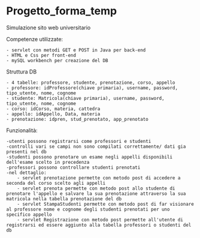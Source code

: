 # Progetto_forma_temp
Simulazione sito web universitario

Competenze utilizzate:

	- servlet con metodi GET e POST in Java per back-end
	- HTML e Css per front-end
	- mySQL workbench per creazione del DB


Struttura DB

	- 4 tabelle: professore, studente, prenotazione, corso, appello
	- professore: idProfessore(chiave primaria), username, password, tipo_utente, nome, cognome
	- studente: Matricola(chiave primaria), username, password, tipo_utente, nome, cognome
	- corso: idCorso, materia, cattedra
	- appello: idAppello, Data, materia
	- prenotazione: idpren, stud_prenotato, app_prenotato
  
  
Funzionalità:

	-utenti possono registrarsi come professori e studenti
	-controlli vari se campi non sono compilati correttamente/ dati gia presenti nel db
	-studenti possono prenotare un esame negli appelli disponibili dell'esame scelto in precedenza
	-professori possono controllare studenti prenotati
	-nel dettaglio:
		- servlet prenotazione permette con metodo post di accedere a seconda del corso scelto agli appelli
		- servlet prenota permette con metodo post allo studente di prenotare l'appello e salvare la sua prenotazione attraverso la sua matricola nella tabella prenotazione del db
		- servlet StampaStudenti permette con metodo post di far visionare al professore nome e cognome degli studenti prenotati per uno specifico appello
		- servlet Registrazione con metodo post permette all'utente di registrarsi ed essere aggiunto alla tabella professori o studenti del db

